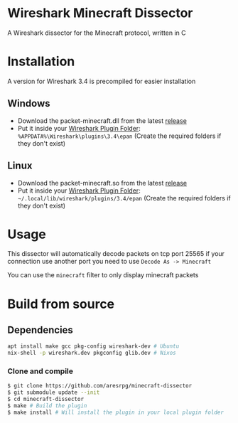 # Wireshark Minecraft Dissector

A Wireshark dissector for the Minecraft protocol, written in C

# Installation

A version for Wireshark 3.4 is precompiled for easier installation

## Windows

- Download the packet-minecraft.dll from the latest [release](https://github.com/aresrpg/minecraft-dissector/releases/latest)
- Put it inside your [Wireshark Plugin Folder](https://www.wireshark.org/docs/wsug_html_chunked/ChPluginFolders.html): `%APPDATA%\Wireshark\plugins\3.4\epan` (Create the required folders if they don't exist)

## Linux

- Download the packet-minecraft.so from the latest [release](https://github.com/aresrpg/minecraft-dissector/releases/latest)
- Put it inside your [Wireshark Plugin Folder](https://www.wireshark.org/docs/wsug_html_chunked/ChPluginFolders.html): `~/.local/lib/wireshark/plugins/3.4/epan` (Create the required folders if they don't exist)

# Usage

This dissector will automatically decode packets on tcp port 25565 if your connection use another port you need to use `Decode As -> Minecraft`

You can use the `minecraft` filter to only display minecraft packets

# Build from source

## Dependencies

```bash
apt install make gcc pkg-config wireshark-dev # Ubuntu
nix-shell -p wireshark.dev pkgconfig glib.dev # Nixos
```

### Clone and compile

```bash
$ git clone https://github.com/aresrpg/minecraft-dissector
$ git submodule update --init
$ cd minecraft-dissector
$ make # Build the plugin
$ make install # Will install the plugin in your local plugin folder
```
